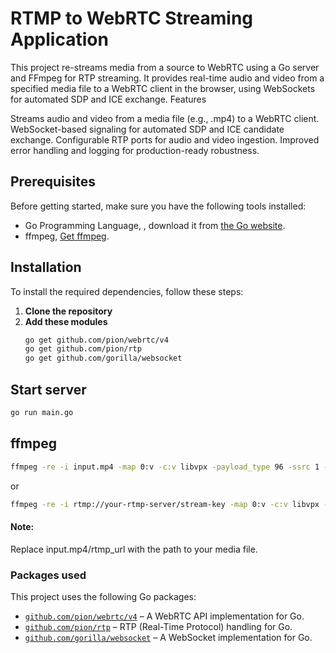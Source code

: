 
# RTMP to WebRTC Streaming Application

This project re-streams media from a source to WebRTC using a Go server and FFmpeg for RTP streaming. It provides real-time audio and video from a specified media file to a WebRTC client in the browser, using WebSockets for automated SDP and ICE exchange.
Features

Streams audio and video from a media file (e.g., .mp4) to a WebRTC client.
WebSocket-based signaling for automated SDP and ICE candidate exchange.
Configurable RTP ports for audio and video ingestion.
Improved error handling and logging for production-ready robustness.

## Prerequisites

Before getting started, make sure you have the following tools installed:

- Go Programming Language, , download it from [the Go website](https://golang.org/dl/).
- ffmpeg, [Get ffmpeg](https://www.ffmpeg.org/download.html).

## Installation

To install the required dependencies, follow these steps:

1. **Clone the repository**
2. **Add these modules**
   ```bash
   go get github.com/pion/webrtc/v4
   go get github.com/pion/rtp
   go get github.com/gorilla/websocket

## Start server

```bash
go run main.go
```
    
## ffmpeg

```bash
ffmpeg -re -i input.mp4 -map 0:v -c:v libvpx -payload_type 96 -ssrc 1 -f rtp rtp://127.0.0.1:5004 -map 0:a -c:a libopus -payload_type 111 -ssrc 2 -f rtp rtp://127.0.0.1:5004
```

or

```bash
ffmpeg -re -i rtmp://your-rtmp-server/stream-key -map 0:v -c:v libvpx -payload_type 96 -ssrc 1 -f rtp rtp://127.0.0.1:5004 -map 0:a -c:a libopus -payload_type 111 -ssrc 2 -f rtp rtp://127.0.0.1:5004
```

#### Note:

Replace input.mp4/rtmp_url with the path to your media file.



### Packages used

This project uses the following Go packages:

- [`github.com/pion/webrtc/v4`](https://github.com/pion/webrtc) – A WebRTC API implementation for Go.
- [`github.com/pion/rtp`](https://github.com/pion/rtp) – RTP (Real-Time Protocol) handling for Go.
- [`github.com/gorilla/websocket`](https://github.com/gorilla/websocket) – A WebSocket implementation for Go.

